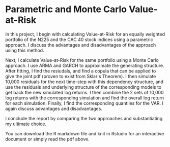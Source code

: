 # Parametric and Monte Carlo Value-at-Risk
In this project, I begin with calculating Value-at-Risk for an equally weighted portfolio of the N225 and the CAC 40 stock indices using a parametric approach. I discuss the advantages and disadvantages of the approach using this method. 

Next, I calculate Value-at-Risk for the same portfolio using a Monte Carlo approach. I use ARMA and GARCH to approximate the generating structure. After fitting, I find the resiudals, and find a copula that can be applied to give the joint pdf (proven to exist from Sklar's Theorem). I then simulate 10,000 residuals for the next time-step with this dependency structure, and use the residuals and underlying structure of the corresponding models to get back the new simulated log returns. I then combine the 2 sets of 10,000 log returns with the corresponding simulation and find the overall log return for each simulation. Finally, I find the corresponding quantiles for the VAR. I again discuss advantages and disadvantages.

I conclude the report by comparing the two approaches and substantiating my ultimate choice.

You can download the R markdown file and knit in Rstudio for an interactive document or simply read the pdf above.
